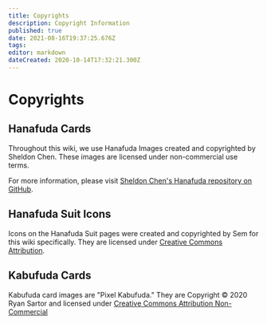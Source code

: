 ```yaml
---
title: Copyrights
description: Copyright Information
published: true
date: 2021-08-16T19:37:25.676Z
tags: 
editor: markdown
dateCreated: 2020-10-14T17:32:21.300Z
---
```


# Copyrights

## Hanafuda Cards

Throughout this wiki, we use Hanafuda Images created and copyrighted by Sheldon Chen.  These images are licensed under non-commercial use terms.

For more information, please visit [Sheldon Chen's Hanafuda repository on GitHub](https://github.com/SheldonSChen/hanafuda/issues/6).

## Hanafuda Suit Icons

Icons on the Hanafuda Suit pages were created and copyrighted by Sem for this wiki specifically.  They are licensed under [Creative Commons Attribution](https://creativecommons.org/licenses/by/2.0/).

## Kabufuda Cards

Kabufuda card images are "Pixel Kabufuda."  They are Copyright &copy; 2020 Ryan Sartor and licensed under [Creative Commons Attribution Non-Commercial](http://creativecommons.org/licenses/by-nc/4.0/)